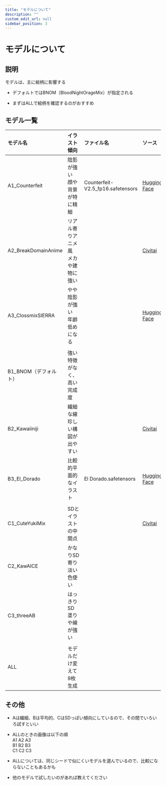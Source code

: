 ```yaml
---
title: "モデルについて"
description: ""
custom_edit_url: null 
sidebar_position: 3
---
```


# モデルについて

## 説明

モデルは、主に絵柄に影響する

- デフォルトではBNOM（BloodNightOrageMix）が指定される

- まずはALLで絵柄を確認するのがおすすめ

## モデル一覧

|モデル名|イラスト傾向|ファイル名|ソース|
|:--|:--|:--|:--|
|A1_Counterfeit|陰影が強い　顔や背景が特に精細|Counterfeit-V2.5_fp16.safetensors|[Hugging Face](https://huggingface.co/gsdf/Counterfeit-V2.5)|
|A2_BreakDomainAnime|リアル寄りアニメ風　メカや建物に強い||[Civitai](https://civitai.com/models/72675/breakdroidanime)|
|A3_ClossmixSIERRA|やや陰影が強い　年齢低めになる||[Hugging Face](https://huggingface.co/Yashiro/Closs_mix)|
|||||
|B1_BNOM（デフォルト）|強い特徴がなく、高い完成度|||
|B2_Kawaiiniji|繊細な線　珍しい構図が出やすい||[Civitai](https://civitai.com/models/52922/kawaiiniji)|
|B3_El_Dorado|比較的平面的なイラスト|El Dorado.safetensors|[Hugging Face](https://huggingface.co/deadman44/SD_Anime_Merged_Models)|
|||||
|C1_CuteYukiMix|SDとイラストの中間点||[Civitai](https://civitai.com/models/28169/cuteyukimix)|
|C2_KawAICE|かなりSD寄り　淡い色使い|||
|C3_threeAB|はっきりSD　塗りや線が強い|||
|||||
|ALL|モデルだけ変えて9枚生成|||

## その他

- Aは繊細、Bは平均的、CはSDっぽい傾向にしているので、その間でいろいろ試すといい
  
- ALLのときの画像は以下の順<br/>
  A1 A2 A3<br/>
  B1 B2 B3<br/>
  C1 C2 C3

- ALLについては、同じシードで似にくいモデルを選んでいるので、比較にならないこともあるかも

- 他のモデルで試したいのがあれば教えてください

